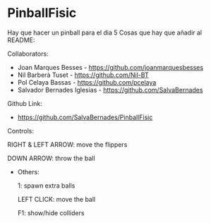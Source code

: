 # PinballFisic
Hay que hacer un pinball para el dia 5
Cosas que hay que añadir al README:

Collaborators:
- Joan Marques Besses - https://github.com/joanmarquesbesses
- Nil Barberà Tuset - https://github.com/Nil-BT
- Pol Celaya Bassas - https://github.com/pcelaya
- Salvador Bernades Iglesias - https://github.com/SalvaBernades

Github Link:
- https://github.com/SalvaBernades/PinballFisic


Controls:
 
 RIGHT & LEFT ARROW: move the flippers
 
 DOWN ARROW: throw the ball
 
 
 - Others:

   1: spawn extra balls

   LEFT CLICK: move the ball

   F1: show/hide colliders


